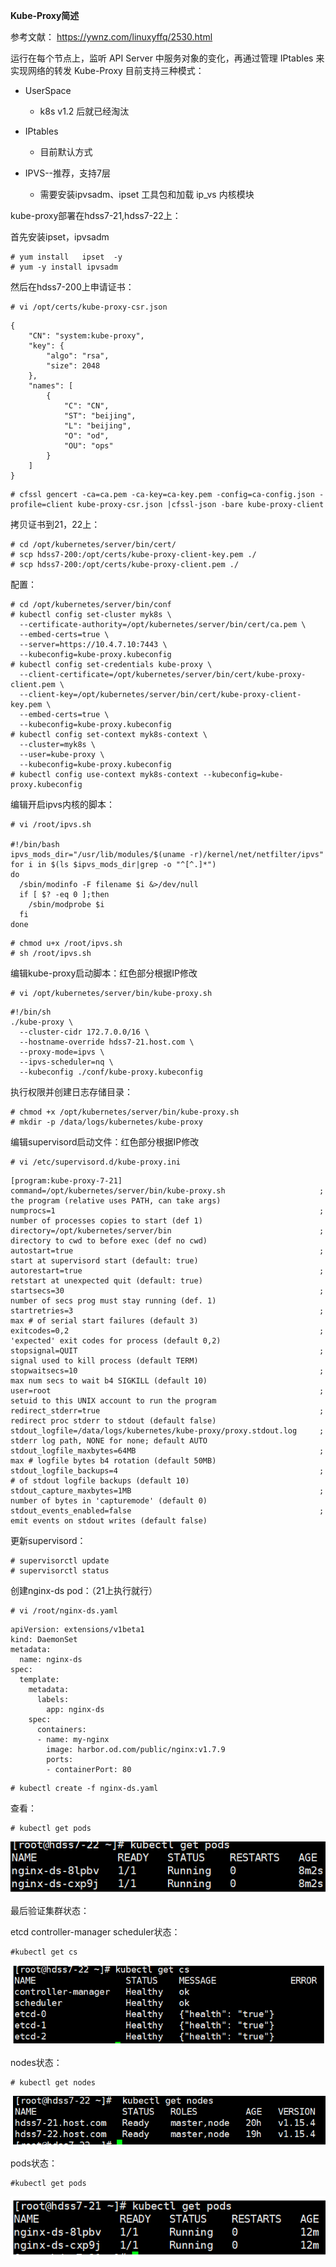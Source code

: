 **Kube-Proxy简述**

参考文献：
 https://ywnz.com/linuxyffq/2530.html

运行在每个节点上，监听 API Server 中服务对象的变化，再通过管理 IPtables 来实现网络的转发
 Kube-Proxy 目前支持三种模式：

- UserSpace
  - k8s v1.2 后就已经淘汰
- IPtables
  - 目前默认方式

- IPVS--推荐，支持7层
  - 需要安装ipvsadm、ipset 工具包和加载 ip_vs 内核模块

kube-proxy部署在hdss7-21,hdss7-22上：

首先安装ipset，ipvsadm

```
# yum install   ipset  -y 
# yum -y install ipvsadm
```

然后在hdss7-200上申请证书：

```
# vi /opt/certs/kube-proxy-csr.json
```



```
{
    "CN": "system:kube-proxy",
    "key": {
        "algo": "rsa",
        "size": 2048
    },
    "names": [
        {
            "C": "CN",
            "ST": "beijing",
            "L": "beijing",
            "O": "od",
            "OU": "ops"
        }
    ]
}
```



```
# cfssl gencert -ca=ca.pem -ca-key=ca-key.pem -config=ca-config.json -profile=client kube-proxy-csr.json |cfssl-json -bare kube-proxy-client
```

拷贝证书到21，22上：

```
# cd /opt/kubernetes/server/bin/cert/
# scp hdss7-200:/opt/certs/kube-proxy-client-key.pem ./
# scp hdss7-200:/opt/certs/kube-proxy-client.pem ./
```

配置：

```
# cd /opt/kubernetes/server/bin/conf
# kubectl config set-cluster myk8s \
  --certificate-authority=/opt/kubernetes/server/bin/cert/ca.pem \
  --embed-certs=true \
  --server=https://10.4.7.10:7443 \
  --kubeconfig=kube-proxy.kubeconfig
# kubectl config set-credentials kube-proxy \
  --client-certificate=/opt/kubernetes/server/bin/cert/kube-proxy-client.pem \
  --client-key=/opt/kubernetes/server/bin/cert/kube-proxy-client-key.pem \
  --embed-certs=true \
  --kubeconfig=kube-proxy.kubeconfig
# kubectl config set-context myk8s-context \
  --cluster=myk8s \
  --user=kube-proxy \
  --kubeconfig=kube-proxy.kubeconfig
# kubectl config use-context myk8s-context --kubeconfig=kube-proxy.kubeconfig
```

编辑开启ipvs内核的脚本：



```
# vi /root/ipvs.sh

#!/bin/bash
ipvs_mods_dir="/usr/lib/modules/$(uname -r)/kernel/net/netfilter/ipvs"
for i in $(ls $ipvs_mods_dir|grep -o "^[^.]*")
do
  /sbin/modinfo -F filename $i &>/dev/null
  if [ $? -eq 0 ];then
    /sbin/modprobe $i
  fi
done
```



```
# chmod u+x /root/ipvs.sh
# sh /root/ipvs.sh
```

编辑kube-proxy启动脚本：红色部分根据IP修改

```
# vi /opt/kubernetes/server/bin/kube-proxy.sh
```



```
#!/bin/sh
./kube-proxy \
  --cluster-cidr 172.7.0.0/16 \
  --hostname-override hdss7-21.host.com \
  --proxy-mode=ipvs \
  --ipvs-scheduler=nq \
  --kubeconfig ./conf/kube-proxy.kubeconfig
```



执行权限并创建日志存储目录：

```
# chmod +x /opt/kubernetes/server/bin/kube-proxy.sh
# mkdir -p /data/logs/kubernetes/kube-proxy
```

编辑supervisord启动文件：红色部分根据IP修改

```
# vi /etc/supervisord.d/kube-proxy.ini
```



```
[program:kube-proxy-7-21]
command=/opt/kubernetes/server/bin/kube-proxy.sh                     ; the program (relative uses PATH, can take args)
numprocs=1                                                           ; number of processes copies to start (def 1)
directory=/opt/kubernetes/server/bin                                 ; directory to cwd to before exec (def no cwd)
autostart=true                                                       ; start at supervisord start (default: true)
autorestart=true                                                     ; retstart at unexpected quit (default: true)
startsecs=30                                                         ; number of secs prog must stay running (def. 1)
startretries=3                                                       ; max # of serial start failures (default 3)
exitcodes=0,2                                                        ; 'expected' exit codes for process (default 0,2)
stopsignal=QUIT                                                      ; signal used to kill process (default TERM)
stopwaitsecs=10                                                      ; max num secs to wait b4 SIGKILL (default 10)
user=root                                                            ; setuid to this UNIX account to run the program
redirect_stderr=true                                                 ; redirect proc stderr to stdout (default false)
stdout_logfile=/data/logs/kubernetes/kube-proxy/proxy.stdout.log     ; stderr log path, NONE for none; default AUTO
stdout_logfile_maxbytes=64MB                                         ; max # logfile bytes b4 rotation (default 50MB)
stdout_logfile_backups=4                                             ; # of stdout logfile backups (default 10)
stdout_capture_maxbytes=1MB                                          ; number of bytes in 'capturemode' (default 0)
stdout_events_enabled=false                                          ; emit events on stdout writes (default false)
```



更新supervisord：

```
# supervisorctl update
# supervisorctl status
```

创建nginx-ds pod：（21上执行就行）

```
# vi /root/nginx-ds.yaml
```



```
apiVersion: extensions/v1beta1
kind: DaemonSet
metadata:
  name: nginx-ds
spec:
  template:
    metadata:
      labels:
        app: nginx-ds
    spec:
      containers:
      - name: my-nginx
        image: harbor.od.com/public/nginx:v1.7.9
        ports:
        - containerPort: 80
```



```
# kubectl create -f nginx-ds.yaml
```

查看：

```
# kubectl get pods 
```

![image-20220516193406144](%E4%BA%8C%E8%BF%9B%E5%88%B6%E5%AE%89%E8%A3%85kubernetes%EF%BC%88%E5%85%AD%EF%BC%89%20kube-proxy%E7%BB%84%E4%BB%B6%E5%AE%89%E8%A3%85.assets/image-20220516193406144.png)

 

 

最后验证集群状态：

etcd controller-manager scheduler状态：

```
#kubectl get cs
```

![image-20220516193416297](%E4%BA%8C%E8%BF%9B%E5%88%B6%E5%AE%89%E8%A3%85kubernetes%EF%BC%88%E5%85%AD%EF%BC%89%20kube-proxy%E7%BB%84%E4%BB%B6%E5%AE%89%E8%A3%85.assets/image-20220516193416297.png)


nodes状态：

```
# kubectl get nodes
```

![image-20220516193438192](%E4%BA%8C%E8%BF%9B%E5%88%B6%E5%AE%89%E8%A3%85kubernetes%EF%BC%88%E5%85%AD%EF%BC%89%20kube-proxy%E7%BB%84%E4%BB%B6%E5%AE%89%E8%A3%85.assets/image-20220516193438192.png)


 pods状态：

```
#kubectl get pods
```

![image-20220516193449323](%E4%BA%8C%E8%BF%9B%E5%88%B6%E5%AE%89%E8%A3%85kubernetes%EF%BC%88%E5%85%AD%EF%BC%89%20kube-proxy%E7%BB%84%E4%BB%B6%E5%AE%89%E8%A3%85.assets/image-20220516193449323.png)